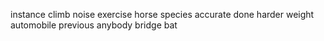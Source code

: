 instance climb noise exercise horse species accurate done harder weight automobile previous anybody bridge bat